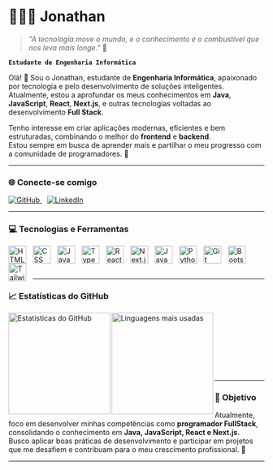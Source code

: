 # 👨🏻‍💻 Jonathan  

> _"A tecnologia move o mundo, e o conhecimento é o combustível que nos leva mais longe."_ 🚀
> 
**`Estudante de Engenharia Informática`**

Olá! 👋 Sou o Jonathan, estudante de **Engenharia Informática**, apaixonado por tecnologia e pelo desenvolvimento de soluções inteligentes.  
Atualmente, estou a aprofundar os meus conhecimentos em **Java**, **JavaScript**, **React**, **Next.js**, e outras tecnologias voltadas ao desenvolvimento **Full Stack**.  

Tenho interesse em criar aplicações modernas, eficientes e bem estruturadas, combinando o melhor do **frontend** e **backend**.  
Estou sempre em busca de aprender mais e partilhar o meu progresso com a comunidade de programadores. 🚀  

---

### 🌐 Conecte-se comigo

<p align="left">
  <a href="https://github.com/Jonathan" target="_blank" style="margin-right:10px;">
    <img 
      alt="GitHub" 
      title="Segue-me no GitHub" 
      src="https://custom-icon-badges.demolab.com/badge/-GitHub-000?style=for-the-badge&logo=github&logoColor=white"
    />
  </a>
  <a href="www.linkedin.com/in/jonathan-alves-hfa" target="_blank">
    <img 
      alt="LinkedIn" 
      title="Conecta-te comigo no LinkedIn" 
      src="https://custom-icon-badges.demolab.com/badge/-LinkedIn-0077B5?style=for-the-badge&logo=linkedin&logoColor=white"
    />
  </a>
</p>

---

### 💻 Tecnologias e Ferramentas

<img align="left" alt="HTML" title="HTML" width="35px" style="padding-right:10px;" src="https://cdn.jsdelivr.net/gh/devicons/devicon@latest/icons/html5/html5-original.svg"/>
<img align="left" alt="CSS" title="CSS" width="35px" style="padding-right:10px;" src="https://cdn.jsdelivr.net/gh/devicons/devicon@latest/icons/css3/css3-original.svg"/>
<img align="left" alt="JavaScript" title="JavaScript" width="35px" style="padding-right:10px;" src="https://cdn.jsdelivr.net/gh/devicons/devicon@latest/icons/javascript/javascript-original.svg"/>
<img align="left" alt="TypeScript" title="TypeScript" width="35px" style="padding-right:10px;" src="https://cdn.jsdelivr.net/gh/devicons/devicon@latest/icons/typescript/typescript-original.svg"/>
<img align="left" alt="React" title="React" width="35px" style="padding-right:10px;" src="https://cdn.jsdelivr.net/gh/devicons/devicon@latest/icons/react/react-original.svg"/>
<img align="left" alt="Next.js" title="Next.js" width="35px" style="padding-right:10px;" src="https://cdn.jsdelivr.net/gh/devicons/devicon@latest/icons/nextjs/nextjs-original.svg"/>
<img align="left" alt="Java" title="Java" width="35px" style="padding-right:10px;" src="https://cdn.jsdelivr.net/gh/devicons/devicon@latest/icons/java/java-original.svg"/>
<img align="left" alt="Python" title="Python" width="35px" style="padding-right:10px;" src="https://cdn.jsdelivr.net/gh/devicons/devicon@latest/icons/python/python-original.svg"/>
<img align="left" alt="Git" title="Git" width="35px" style="padding-right:10px;" src="https://cdn.jsdelivr.net/gh/devicons/devicon@latest/icons/git/git-original.svg"/>
<img align="left" alt="Bootstrap" title="Bootstrap" width="35px" style="padding-right:10px;" src="https://cdn.jsdelivr.net/gh/devicons/devicon@latest/icons/bootstrap/bootstrap-original.svg"/>
<img align="left" alt="TailwindCSS" title="TailwindCSS" width="35px" style="padding-right:10px;" src="https://cdn.jsdelivr.net/gh/devicons/devicon@latest/icons/tailwindcss/tailwindcss-original.svg"/>

<br/>
<br/>
<br/>

---

### 📈 Estatísticas do GitHub

<p>
  <img 
    align="left" 
    alt="Estatísticas do GitHub" 
    height="200" 
    src="https://github-readme-stats.vercel.app/api?username=Jonathan&show_icons=true&theme=tokyonight&include_all_commits=true&locale=pt-br" 
  />
  <img 
    align="left" 
    alt="Linguagens mais usadas" 
    height="200" 
    src="https://github-readme-stats.vercel.app/api/top-langs/?username=Jonathan&theme=tokyonight&layout=compact&custom_title=Tecnologias&langs_count=9" 
  />
</p>

<br/>
<br/>
<br/>
<br/>
<br/>
<br/>
<br/>

---

### 🎯 Objetivo

Atualmente, foco em desenvolver minhas competências como **programador FullStack**, consolidando o conhecimento em **Java, JavaScript, React e Next.js**.  
Busco aplicar boas práticas de desenvolvimento e participar em projetos que me desafiem e contribuam para o meu crescimento profissional. 💪  

---


